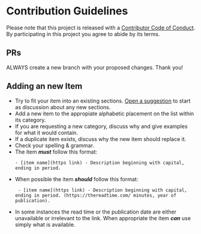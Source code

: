 # Contribution Guidelines

Please note that this project is released with a [Contributor Code of Conduct](code_of_conduct.md). By participating in this project you agree to abide by its terms.

## PRs

ALWAYS create a new branch with your proposed changes. Thank you!

## Adding an new Item

- Try to fit your item into an existing sections. [Open a suggestion](https://github.com/EanNewton/Awesome-Reading-List/issues/new) to start as discussion about any new sections.
- Add a new item to the appropiate alphabetic placement on the list within its category.
- If you are requesting a new category, discuss why and give examples for what it would contain.
- If a duplicate item exists, discuss why the new item should replace it.
- Check your spelling & grammar.
- The item ***must*** follow this format:
  ```
  - [item name](https link) - Description beginning with capital, ending in period.
  ```
- When possible the item ***should*** follow this format:
  ```
   - [item name](https link) - Description beginning with capital, ending in period. (https://thereadtime.com/ minutes, year of publication).
  ```
- In some instances the read time or the publication date are either unavailable or irrelevant to the link. When appropriate the item ***can*** use simply what is available.

